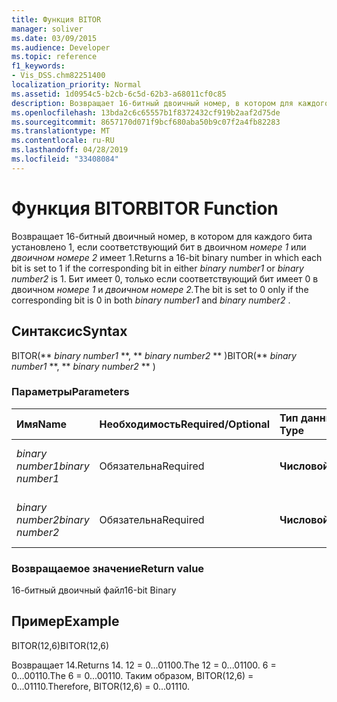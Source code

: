 ```yaml
---
title: Функция BITOR
manager: soliver
ms.date: 03/09/2015
ms.audience: Developer
ms.topic: reference
f1_keywords:
- Vis_DSS.chm82251400
localization_priority: Normal
ms.assetid: 1d0954c5-b2cb-6c5d-62b3-a68011cf0c85
description: Возвращает 16-битный двоичный номер, в котором для каждого бита установлено 1, если соответствующий бит в двоичном номере 1 или двоичном номере 2 имеет 1. Бит имеет 0, только если соответствующий бит имеет 0 в двоичном номере 1 и двоичном номере 2.
ms.openlocfilehash: 13bda2c6c65557b1f8372432cf919b2aaf2d75de
ms.sourcegitcommit: 8657170d071f9bcf680aba50b9c07f2a4fb82283
ms.translationtype: MT
ms.contentlocale: ru-RU
ms.lasthandoff: 04/28/2019
ms.locfileid: "33408084"
---
```

# <a name="bitor-function"></a><span data-ttu-id="dcb17-104">Функция BITOR</span><span class="sxs-lookup"><span data-stu-id="dcb17-104">BITOR Function</span></span>

<span data-ttu-id="dcb17-105">Возвращает 16-битный двоичный номер, в котором для каждого бита установлено 1, если соответствующий бит в двоичном  *номере 1*  или  *двоичном номере 2*  имеет 1.</span><span class="sxs-lookup"><span data-stu-id="dcb17-105">Returns a 16-bit binary number in which each bit is set to 1 if the corresponding bit in either  *binary number1*  or  *binary number2*  is 1.</span></span> <span data-ttu-id="dcb17-106">Бит имеет 0, только если соответствующий бит имеет 0 в двоичном *номере 1* и *двоичном номере 2.*</span><span class="sxs-lookup"><span data-stu-id="dcb17-106">The bit is set to 0 only if the corresponding bit is 0 in both  *binary number1*  and  *binary number2*  .</span></span> 
  
## <a name="syntax"></a><span data-ttu-id="dcb17-107">Синтаксис</span><span class="sxs-lookup"><span data-stu-id="dcb17-107">Syntax</span></span>

<span data-ttu-id="dcb17-108">BITOR(\*\* *binary number1* \*\*, \*\* *binary number2* \*\* )</span><span class="sxs-lookup"><span data-stu-id="dcb17-108">BITOR(\*\* *binary number1* \*\*, \*\* *binary number2* \*\* )</span></span> 
  
### <a name="parameters"></a><span data-ttu-id="dcb17-109">Параметры</span><span class="sxs-lookup"><span data-stu-id="dcb17-109">Parameters</span></span>

|<span data-ttu-id="dcb17-110">**Имя**</span><span class="sxs-lookup"><span data-stu-id="dcb17-110">**Name**</span></span>|<span data-ttu-id="dcb17-111">**Необходимость**</span><span class="sxs-lookup"><span data-stu-id="dcb17-111">**Required/Optional**</span></span>|<span data-ttu-id="dcb17-112">**Тип данных**</span><span class="sxs-lookup"><span data-stu-id="dcb17-112">**Data Type**</span></span>|<span data-ttu-id="dcb17-113">**Описание**</span><span class="sxs-lookup"><span data-stu-id="dcb17-113">**Description**</span></span>|
|:-----|:-----|:-----|:-----|
| <span data-ttu-id="dcb17-114">_binary number1_</span><span class="sxs-lookup"><span data-stu-id="dcb17-114">_binary number1_</span></span> <br/> |<span data-ttu-id="dcb17-115">Обязательна</span><span class="sxs-lookup"><span data-stu-id="dcb17-115">Required</span></span>  <br/> |<span data-ttu-id="dcb17-116">**Числовой**</span><span class="sxs-lookup"><span data-stu-id="dcb17-116">**Numeric**</span></span> <br/> |<span data-ttu-id="dcb17-117">Первый 16-битный двоичный номер.</span><span class="sxs-lookup"><span data-stu-id="dcb17-117">The first 16-bit binary number.</span></span>  <br/> |
| <span data-ttu-id="dcb17-118">_binary number2_</span><span class="sxs-lookup"><span data-stu-id="dcb17-118">_binary number2_</span></span> <br/> |<span data-ttu-id="dcb17-119">Обязательна</span><span class="sxs-lookup"><span data-stu-id="dcb17-119">Required</span></span>  <br/> |<span data-ttu-id="dcb17-120">**Числовой**</span><span class="sxs-lookup"><span data-stu-id="dcb17-120">**Numeric**</span></span> <br/> |<span data-ttu-id="dcb17-121">Второй 16-битный двоичный номер.</span><span class="sxs-lookup"><span data-stu-id="dcb17-121">The second 16-bit binary number.</span></span>  <br/> |
   
### <a name="return-value"></a><span data-ttu-id="dcb17-122">Возвращаемое значение</span><span class="sxs-lookup"><span data-stu-id="dcb17-122">Return value</span></span>

<span data-ttu-id="dcb17-123">16-битный двоичный файл</span><span class="sxs-lookup"><span data-stu-id="dcb17-123">16-bit Binary</span></span>
  
## <a name="example"></a><span data-ttu-id="dcb17-124">Пример</span><span class="sxs-lookup"><span data-stu-id="dcb17-124">Example</span></span>

<span data-ttu-id="dcb17-125">BITOR(12,6)</span><span class="sxs-lookup"><span data-stu-id="dcb17-125">BITOR(12,6)</span></span>
  
<span data-ttu-id="dcb17-126">Возвращает 14.</span><span class="sxs-lookup"><span data-stu-id="dcb17-126">Returns 14.</span></span> <span data-ttu-id="dcb17-127">12 = 0...01100.</span><span class="sxs-lookup"><span data-stu-id="dcb17-127">The 12 = 0...01100.</span></span> <span data-ttu-id="dcb17-128">6 = 0...00110.</span><span class="sxs-lookup"><span data-stu-id="dcb17-128">The 6 = 0...00110.</span></span> <span data-ttu-id="dcb17-129">Таким образом, BITOR(12,6) = 0...01110.</span><span class="sxs-lookup"><span data-stu-id="dcb17-129">Therefore, BITOR(12,6) = 0...01110.</span></span>
  

